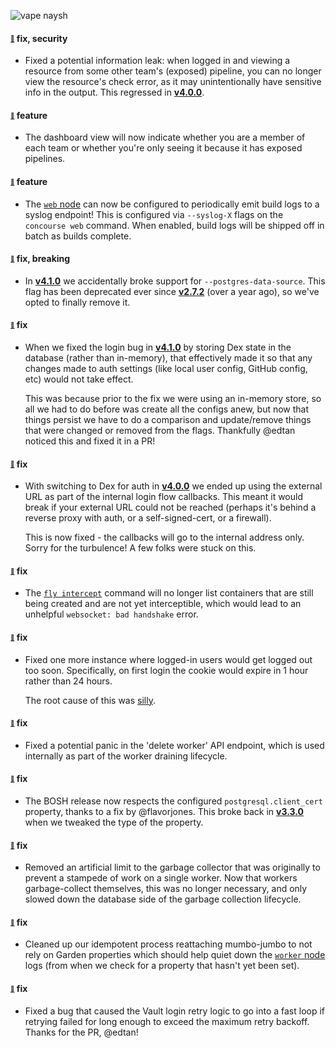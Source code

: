 ![vape naysh](https://concourse-ci.org/images/vapenaysh.png)

#### <sub><sup><a name="v420-note-1" href="#v420-note-1">:link:</a></sup></sub> fix, security

* Fixed a potential information leak: when logged in and viewing a resource from some other team's (exposed) pipeline, you can no longer view the resource's check error, as it may unintentionally have sensitive info in the output. This regressed in [**v4.0.0**](https://github.com/concourse/concourse/releases/tag/v4.0.0).
  
  
#### <sub><sup><a name="v420-note-2" href="#v420-note-2">:link:</a></sup></sub> feature

* The dashboard view will now indicate whether you are a member of each team or whether you're only seeing it because it has exposed pipelines.
  
  
#### <sub><sup><a name="v420-note-3" href="#v420-note-3">:link:</a></sup></sub> feature

* The [`web` node](https://concourse-ci.org/concourse-web.html) can now be configured to periodically emit build logs to a syslog endpoint! This is configured via `--syslog-X` flags on the `concourse web` command. When enabled, build logs will be shipped off in batch as builds complete.
  
  
#### <sub><sup><a name="v420-note-4" href="#v420-note-4">:link:</a></sup></sub> fix, breaking

* In [**v4.1.0**](https://github.com/concourse/concourse/releases/tag/v4.1.0) we accidentally broke support for `--postgres-data-source`. This flag has been deprecated ever since [**v2.7.2**](https://github.com/concourse/concourse/releases/tag/v2.7.2) (over a year ago), so we've opted to finally remove it.
  
  
#### <sub><sup><a name="v420-note-5" href="#v420-note-5">:link:</a></sup></sub> fix

* When we fixed the login bug in [**v4.1.0**](https://github.com/concourse/concourse/releases/tag/v4.1.0) by storing Dex state in the database (rather than in-memory), that effectively made it so that any changes made to auth settings (like local user config, GitHub config, etc) would not take effect.
  
  This was because prior to the fix we were using an in-memory store, so all we had to do before was create all the configs anew, but now that things persist we have to do a comparison and update/remove things that were changed or removed from the flags. Thankfully @edtan noticed this and fixed it in a PR!
  
  
#### <sub><sup><a name="v420-note-6" href="#v420-note-6">:link:</a></sup></sub> fix

* With switching to Dex for auth in [**v4.0.0**](https://github.com/concourse/concourse/releases/tag/v4.0.0) we ended up using the external URL as part of the internal login flow callbacks. This meant it would break if your external URL could not be reached (perhaps it's behind a reverse proxy with auth, or a self-signed-cert, or a firewall).
  
  This is now fixed - the callbacks will go to the internal address only. Sorry for the turbulence! A few folks were stuck on this.
  
  
#### <sub><sup><a name="v420-note-7" href="#v420-note-7">:link:</a></sup></sub> fix

* The [`fly intercept`](https://concourse-ci.org/builds.html#fly-intercept) command will no longer list containers that are still being created and are not yet interceptible, which would lead to an unhelpful `websocket: bad handshake` error.
  
  
#### <sub><sup><a name="v420-note-8" href="#v420-note-8">:link:</a></sup></sub> fix

* Fixed one more instance where logged-in users would get logged out too soon. Specifically, on first login the cookie would expire in 1 hour rather than 24 hours.
  
  The root cause of this was [silly](https://github.com/concourse/skymarshal/commit/f7374f5fa79e0593e16a6382f60a06a2cdb440fa).
  
  
#### <sub><sup><a name="v420-note-9" href="#v420-note-9">:link:</a></sup></sub> fix

* Fixed a potential panic in the 'delete worker' API endpoint, which is used internally as part of the worker draining lifecycle.
  
  
#### <sub><sup><a name="v420-note-10" href="#v420-note-10">:link:</a></sup></sub> fix

* The BOSH release now respects the configured `postgresql.client_cert` property, thanks to a fix by @flavorjones. This broke back in [**v3.3.0**](https://github.com/concourse/concourse/releases/tag/v3.3.0) when we tweaked the type of the property.
  
  
#### <sub><sup><a name="v420-note-11" href="#v420-note-11">:link:</a></sup></sub> fix

* Removed an artificial limit to the garbage collector that was originally to prevent a stampede of work on a single worker. Now that workers garbage-collect themselves, this was no longer necessary, and only slowed down the database side of the garbage collection lifecycle.
  
  
#### <sub><sup><a name="v420-note-12" href="#v420-note-12">:link:</a></sup></sub> fix

* Cleaned up our idempotent process reattaching mumbo-jumbo to not rely on Garden properties which should help quiet down the [`worker` node](https://concourse-ci.org/concourse-worker.html) logs (from when we check for a property that hasn't yet been set).
  
  
#### <sub><sup><a name="v420-note-13" href="#v420-note-13">:link:</a></sup></sub> fix

* Fixed a bug that caused the Vault login retry logic to go into a fast loop if retrying failed for long enough to exceed the maximum retry backoff. Thanks for the PR, @edtan!
  
  
